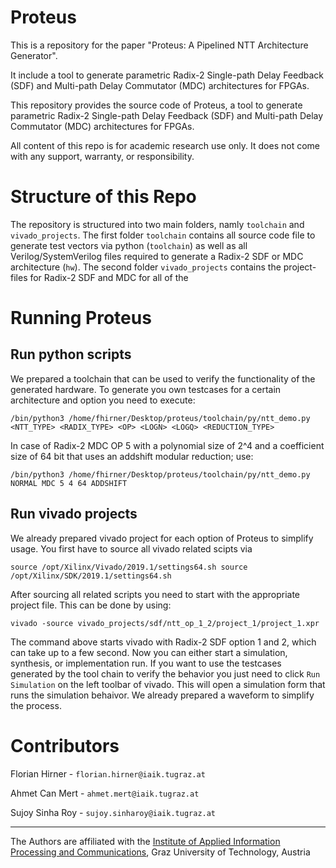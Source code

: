 # Proteus

This is a repository for the paper "Proteus: A Pipelined NTT Architecture Generator". 

It include a tool to generate parametric Radix-2 Single-path Delay Feedback (SDF) and Multi-path Delay Commutator (MDC) architectures for FPGAs.

This repository provides the source code of Proteus, a tool to generate parametric Radix-2 Single-path Delay Feedback (SDF) and Multi-path Delay Commutator (MDC) architectures for FPGAs.

All content of this repo is for academic research use only. It does not come with any support, warranty, or responsibility.

# Structure of this Repo

The repository is structured into two main folders, namly `toolchain` and `vivado_projects`. The first folder `toolchain` contains all source code file to generate test vectors via python (`toolchain`) as well as all Verilog/SystemVerilog files required to generate a Radix-2 SDF or MDC architecture (`hw`). The second folder `vivado_projects` contains the project-files for Radix-2 SDF and MDC for all of the  

# Running Proteus

## Run python scripts

We prepared a toolchain that can be used to verify the functionality of the generated hardware. To generate you own testcases for a certain architecture and option you need to execute:

``
/bin/python3 /home/fhirner/Desktop/proteus/toolchain/py/ntt_demo.py <NTT_TYPE> <RADIX_TYPE> <OP> <LOGN> <LOGQ> <REDUCTION_TYPE>
``

In case of Radix-2 MDC OP 5 with a polynomial size of 2^4 and a coefficient size of 64 bit that uses an addshift modular reduction; use: 

``
/bin/python3 /home/fhirner/Desktop/proteus/toolchain/py/ntt_demo.py NORMAL MDC 5 4 64 ADDSHIFT
``


## Run vivado projects

We already prepared vivado project for each option of Proteus to simplify usage. You first have to source all vivado related scipts via 

``
source /opt/Xilinx/Vivado/2019.1/settings64.sh
source /opt/Xilinx/SDK/2019.1/settings64.sh
``

After sourcing all related scripts you need to start with the appropriate project file. This can be done by using:  

``
vivado -source vivado_projects/sdf/ntt_op_1_2/project_1/project_1.xpr
``

The command above starts vivado with Radix-2 SDF option 1 and 2, which can take up to a few second. Now you can either start a simulation, synthesis, or implementation run. If you want to use the testcases generated by the tool chain to verify the behavior you just need to click `Run Simulation` on the left toolbar of vivado. This will open a simulation form that runs the simulation behaivor. We already prepared a waveform to simplify the process.


# Contributors

Florian Hirner - `florian.hirner@iaik.tugraz.at`

Ahmet Can Mert - `ahmet.mert@iaik.tugraz.at`

Sujoy Sinha Roy - `sujoy.sinharoy@iaik.tugraz.at`

-----

The Authors are affiliated with the [Institute of Applied Information Processing and Communications](https://www.iaik.tugraz.at/), Graz University of Technology, Austria
